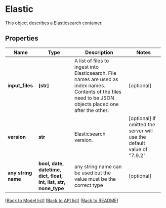 # Elastic

This object describes a Elasticsearch container. 

## Properties
Name | Type | Description | Notes
------------ | ------------- | ------------- | -------------
**input_files** | **[str]** | A list of files to ingest into Elasticsearch. File names are used as index names. Contents of the files need to be JSON objects placed one after the other.  | [optional] 
**version** | **str** | Elasticsearch version. | [optional]  if omitted the server will use the default value of "7.9.2"
**any string name** | **bool, date, datetime, dict, float, int, list, str, none_type** | any string name can be used but the value must be the correct type | [optional]

[[Back to Model list]](../README.md#documentation-for-models) [[Back to API list]](../README.md#documentation-for-api-endpoints) [[Back to README]](../README.md)


